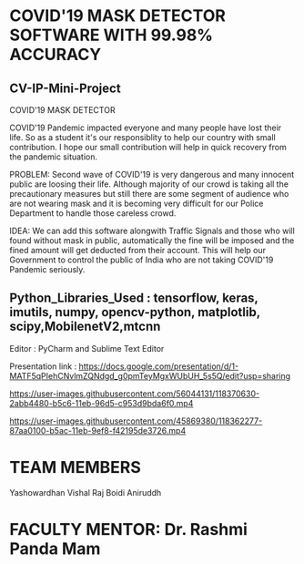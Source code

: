 # COVID'19 MASK DETECTOR SOFTWARE WITH 99.98% ACCURACY
## CV-IP-Mini-Project

COVID'19 MASK DETECTOR  

COVID'19 Pandemic impacted everyone and many people have lost their life. So as a student it's our responsiblity to help our country with small contribution. I hope our small contribution will help in quick recovery from the pandemic situation.  


PROBLEM: Second wave of COVID'19 is very dangerous and many innocent public are loosing their life. Although majority of our crowd is taking all the precautionary measures but still there are some segment of audience who are not wearing mask and it is becoming very difficult for our Police Department to handle those careless crowd.


IDEA: We can add this software alongwith Traffic Signals and those who will found without mask in public, automatically the fine will be imposed and the fined amount will get deducted from their account. This will help our Government to control the public of India who are not taking COVID'19 Pandemic seriously. 


## Python_Libraries_Used : tensorflow, keras, imutils, numpy, opencv-python, matplotlib, scipy,MobilenetV2,mtcnn

Editor : PyCharm and Sublime Text Editor

Presentation link : https://docs.google.com/presentation/d/1-MATF5qPIehCNvlmZQNdgd_g0pmTeyMgxWUbUH_5s5Q/edit?usp=sharing

https://user-images.githubusercontent.com/56044131/118370630-2abb4480-b5c6-11eb-96d5-c953d9bda6f0.mp4


https://user-images.githubusercontent.com/45869380/118362277-87aa0100-b5ac-11eb-9ef8-f42195de3726.mp4

# TEAM MEMBERS

Yashowardhan 
Vishal Raj 
Boidi Aniruddh

# FACULTY MENTOR: Dr. Rashmi Panda Mam
